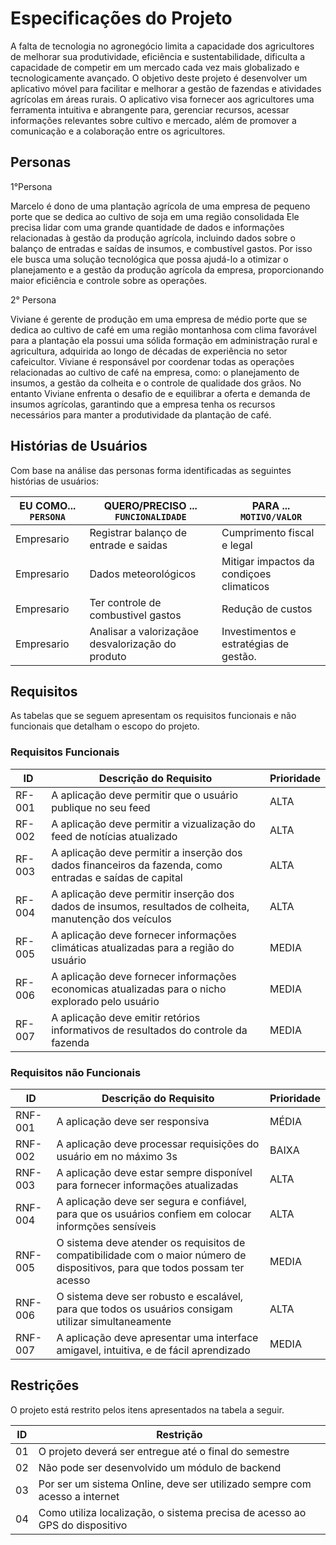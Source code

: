 # Especificações do Projeto

A falta de tecnologia no agronegócio limita a capacidade dos agricultores de melhorar sua produtividade, eficiência e sustentabilidade, dificulta a capacidade de competir em um mercado cada vez mais globalizado e tecnologicamente avançado. O objetivo deste projeto é desenvolver um aplicativo móvel para facilitar e melhorar a gestão de fazendas e atividades agrícolas em áreas rurais. O aplicativo visa fornecer aos agricultores uma ferramenta intuitiva e abrangente para, gerenciar recursos, acessar informações relevantes sobre cultivo e mercado, além de promover a comunicação e a colaboração entre os agricultores.


## Personas
1°Persona

Marcelo é dono de uma plantação agrícola de uma empresa de pequeno porte que se dedica ao cultivo de soja em uma região consolidada Ele precisa lidar com uma grande quantidade de dados e informações relacionadas à gestão da produção agrícola, incluindo dados sobre o balanço de entradas e saídas de insumos, e combustível gastos. Por isso ele busca uma solução tecnológica que possa ajudá-lo a otimizar o planejamento e a gestão da produção agrícola da empresa, proporcionando maior eficiência e controle sobre as operações.

2° Persona

Viviane é gerente de produção em uma empresa de médio porte que se dedica ao cultivo de café em uma região montanhosa com clima favorável para a plantação ela possui uma sólida formação em administração rural e agricultura, adquirida ao longo de décadas de experiência no setor cafeicultor. Viviane é responsável por coordenar todas as operações relacionadas ao cultivo de café na empresa, como: o planejamento de insumos, a gestão da colheita e o controle de qualidade dos grãos. No entanto Viviane enfrenta o desafio de e equilibrar a oferta e demanda de insumos agrícolas, garantindo que a empresa tenha os recursos necessários para manter a produtividade da plantação de café.

## Histórias de Usuários

Com base na análise das personas forma identificadas as seguintes histórias de usuários:

|EU COMO... `PERSONA`| QUERO/PRECISO ... `FUNCIONALIDADE` |PARA ... `MOTIVO/VALOR`                 |
|--------------------|------------------------------------|----------------------------------------|
|Empresario   | Registrar balanço de entrade e saidas            |Cumprimento fiscal e legal              
|Empresario   | Dados meteorológicos           | Mitigar impactos da condiçoes climaticos             
|Empresario        | Ter controle de combustivel gastos                | Redução de custos  |
|Empresario | Analisar a valorizaçãoe desvalorização do produto | Investimentos e estratégias de gestão.



## Requisitos
As tabelas que se seguem apresentam os requisitos funcionais e não funcionais que detalham o escopo do projeto.

### Requisitos Funcionais

|ID    | Descrição do Requisito  | Prioridade | 
|------|-----------------------------------------|----| 
|RF-001| A aplicação deve permitir que o usuário publique no seu feed | ALTA |  
|RF-002| A aplicação deve permitir a vizualização do feed de notícias atualizado   | ALTA | 
|RF-003| A aplicação deve permitir a inserção dos dados financeiros da fazenda, como entradas e saídas de capital  | ALTA |
|RF-004| A aplicação deve permitir inserção dos dados de insumos, resultados de colheita, manutenção dos veículos | ALTA |
|RF-005| A aplicação deve fornecer informações climáticas atualizadas para a região do usuário | MEDIA |
|RF-006| A aplicação deve fornecer informações economicas atualizadas para o nicho explorado pelo usuário | MEDIA |
|RF-007| A aplicação deve emitir retórios informativos de resultados do controle da fazenda | MEDIA |


### Requisitos não Funcionais

|ID     | Descrição do Requisito  |Prioridade |
|-------|-------------------------|----|
|RNF-001| A aplicação deve ser responsiva | MÉDIA | 
|RNF-002| A aplicação deve processar requisições do usuário em no máximo 3s |  BAIXA | 
|RNF-003| A aplicação deve estar sempre disponível para fornecer informações atualizadas | ALTA |
|RNF-004| A aplicação deve ser segura e confiável, para que os usuários confiem em colocar informções sensíveis | ALTA |
|RNF-005| O sistema deve atender os requisitos de compatibilidade com o maior número de dispositivos, para que todos possam ter acesso | MEDIA |
|RNF-006| O sistema deve ser robusto e escalável, para que todos os usuários consigam utilizar simultaneamente | ALTA |
|RNF-007| A aplicação deve apresentar uma interface amigavel, intuitiva, e de fácil aprendizado | MEDIA |


## Restrições

O projeto está restrito pelos itens apresentados na tabela a seguir.

|ID| Restrição                                             |
|--|-------------------------------------------------------|
|01| O projeto deverá ser entregue até o final do semestre |
|02| Não pode ser desenvolvido um módulo de backend        |
|03| Por ser um sistema Online, deve ser utilizado sempre com acesso a internet|
|04| Como utiliza localização, o sistema precisa de acesso ao GPS do dispositivo|
